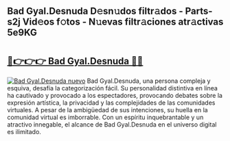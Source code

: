 ## Bad Gyal.Desnuda D𝚎sn𝚞dos filtr𝚊dos - Parts-s2j Vid𝚎os f𝚘tos - N𝚞evas filtr𝚊ciones atr𝚊ctivas 5e9KG

# <h2><a href="http://mbbu5m.tromn.icu/?c=Bad+Gyal.Desnuda">🔗👉👉👉 Bad Gyal.Desnuda 🔗🔗</a></h2>

[![Bad Gyal.Desnuda nuevo](https://i.imgur.com/pEAQMta.gif)](http://mbbu5m.tromn.icu/?c=Bad+Gyal.Desnuda)
Bad Gyal.Desnuda, una persona compleja y esquiva, desafía la categorización fácil. Su personalidad distintiva en línea ha cautivado y provocado a los espectadores, provocando debates sobre la expresión artística, la privacidad y las complejidades de las comunidades virtuales. A pesar de la ambigüedad de sus intenciones, su huella en la comunidad virtual es imborrable. Con un espíritu inquebrantable y un atractivo innegable, el alcance de Bad Gyal.Desnuda en el universo digital es ilimitado.
